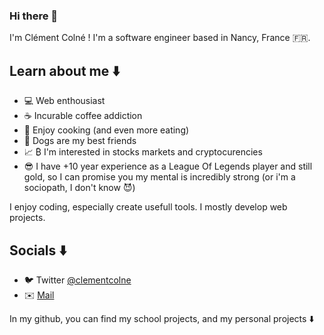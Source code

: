 ### Hi there 👋

I'm Clément Colné ! I'm a software engineer based in Nancy, France :fr:.

## Learn about me :arrow_down:
- :computer: Web enthousiast
- :coffee: Incurable coffee addiction
- :fork_and_knife: Enjoy cooking (and even more eating)
- :dog: Dogs are my best friends
- :chart_with_upwards_trend: ₿ I'm interested in stocks markets and cryptocurencies
- :sunglasses: I have +10 year experience as a League Of Legends player and still gold, so I can promise you my mental is incredibly strong (or i'm a sociopath, I don't know :smiling_imp:)

I enjoy coding, especially create usefull tools. I mostly develop web projects.

## Socials :arrow_down:
- :bird: Twitter [@clementcolne](https://twitter.com/clementcolne)
- :envelope: [Mail](mailto:clement.colne@outlook.com)

In my github, you can find my school projects, and my personal projects :arrow_down:

